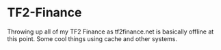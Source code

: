 # TF2-Finance

Throwing up all of my TF2 Finance as tf2finance.net is basically offline at this point. Some cool things using cache and other systems.
